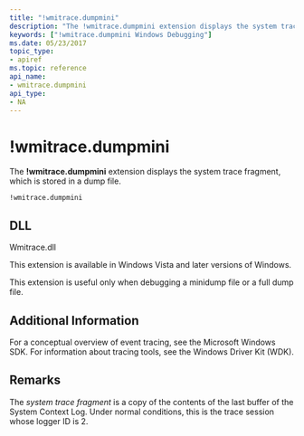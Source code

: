 ```yaml
---
title: "!wmitrace.dumpmini"
description: "The !wmitrace.dumpmini extension displays the system trace fragment, which is stored in a dump file."
keywords: ["!wmitrace.dumpmini Windows Debugging"]
ms.date: 05/23/2017
topic_type:
- apiref
ms.topic: reference
api_name:
- wmitrace.dumpmini
api_type:
- NA
---
```


# !wmitrace.dumpmini

The **!wmitrace.dumpmini** extension displays the system trace fragment, which is stored in a dump file.

```dbgcmd
!wmitrace.dumpmini
```

## DLL

Wmitrace.dll

This extension is available in Windows Vista and later versions of Windows.

This extension is useful only when debugging a minidump file or a full dump file.

## Additional Information

For a conceptual overview of event tracing, see the Microsoft Windows SDK. For information about tracing tools, see the Windows Driver Kit (WDK).

## Remarks

The *system trace fragment* is a copy of the contents of the last buffer of the System Context Log. Under normal conditions, this is the trace session whose logger ID is 2.
